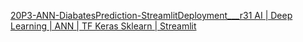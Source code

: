 [20P3-ANN-DiabatesPrediction-StreamlitDeployment___r31 AI | Deep Learning | ANN | TF Keras Sklearn | Streamlit](https://scitechdaily.com/images/Diabetes-Treatments.jpg)
